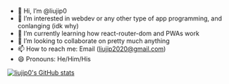 - 👋 Hi, I’m @liujip0
- 👀 I’m interested in webdev or any other type of app programming, and conlanging (idk why)
- 🌱 I’m currently learning how react-router-dom and PWAs work
- 💞️ I’m looking to collaborate on pretty much anything
- 📫 How to reach me: Email (liujip2020@gmail.com)
- 😄 Pronouns: He/Him/His

[![liujip0's GitHub stats](https://github-readme-stats.vercel.app/api?username=liujip0)](https://github.com/anuraghazra/github-readme-stats)
